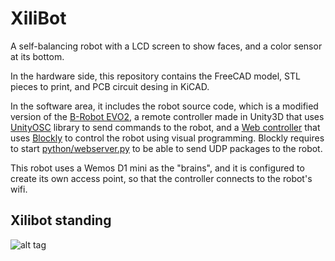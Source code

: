 # XiliBot

A self-balancing robot with a LCD screen to show faces, and a color sensor at its bottom.

In the hardware side, this repository contains the FreeCAD model, STL pieces to print, and PCB circuit desing in KiCAD.

In the software area, it includes the robot source code, which is a modified version of the [B-Robot EVO2](https://github.com/jjrobots/B-ROBOT_EVO2),
a remote controller made in Unity3D that uses [UnityOSC](https://thomasfredericks.github.io/UnityOSC) library to send commands to the robot,
and a [Web controller](web/index.html) that uses [Blockly](https://developers.google.com/blockly/) to control the robot using visual programming.
Blockly requires to start [python/webserver.py](python/server/webserver.py) to be able to send UDP packages to the robot.

This robot uses a Wemos D1 mini as the "brains", and it is configured to create its own access point, so that the controller connects to the robot's wifi.

## Xilibot standing

![alt tag](screenshots/xilibot-standing.png)
